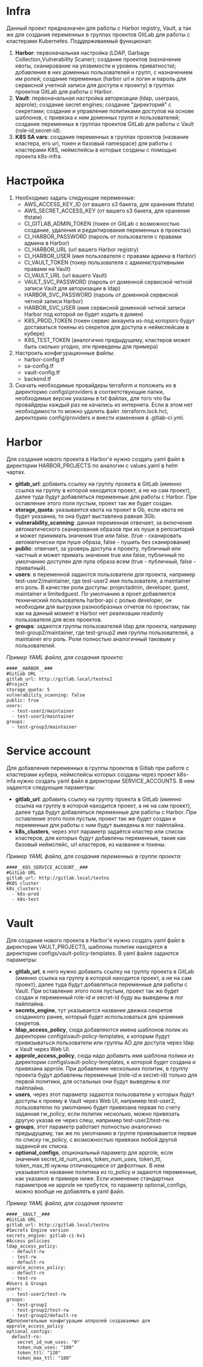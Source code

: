 # Infra
Данный проект предназначен для работы с Harbor registry, Vault, а так же для создания переменных в группах проектов GitLab для работы с кластерами Kubernetes.
Поддерживаемый функционал:
1. **Harbor**: первоначальная настройка (LDAP, Garbage Collection,Vulnerability Scaner); cоздание проектов (назначение квоты, сканирование на уязвимости и уровень приватности); добавления в них доменных пользователей и групп, с назначением им ролей; создание переменных (harbor url и логин и пароль для сервисной учетной записи для доступа к проекту) в группах проектов GitLab для работы с Harbor.
2. **Vault**: первоначальная настройка авторизации (ldap, userpass, approle); создание secret engines; создание "директорий" с секретами; создание и управление политиками доступов на основе шаблонов, с привязка к ним доменных групп и пользователей; создание переменных в группах проектов GitLab для работы с Vault (role-id,secret-id).
3. **K8S SA vars**: создание переменных в группах проектов (название кластера, его url, токен и базовый namespace) для работы с кластерами K8S, неймспейсы в которых созданы с помощью проекта k8s-infra.

# Настройка
1. Необходимо задать следующие переменные:
    - AWS_ACCESS_KEY_ID (от вашего s3 бакета, для хранения tfstate)
    - AWS_SECRET_ACCESS_KEY (от вашего s3 бакета, для хранения tfstate)
    - CI_GITLAB_ADMIN_TOKEN (токен от GitLab с возможностью создание, удаления и редактирования переменных в проектах)
    - CI_HARBOR_PASSWORD (пароль от пользователя с правами админа в Harbor)
    - CI_HARBOR_URL (url вашего Harbor registry)
    - CI_HARBOR_USER (имя пользователя с правами админа в Harbor)
    - CI_VAULT_TOKEN (токер пользователя с административными правами на Vault)
    - CI_VAULT_URL (url вашего Vault)
    - VAULT_SVC_PASSWORD (пароль от доменной сервисной четной записи Vault для авторизации в ldap)
    - HARBOR_SVC_PASSWORD (пароль от доменной сервисной четной записи Harbor)
    - HARBOR_SVC_USER (имя сервисной доменной четной записи Harbor под которой он будет ходить в домен)
    - K8S_PROD_TOKEN (токен сервис аккаунта из-под которого будут доставаться токены из секретов для доступа к неймспейсам в кубере)
    - K8S_TEST_TOKEN (аналогично предыдущему, кластеров может быть сколько угодно, эти приведены для примера)
2. Настроить конфигурационные файлы:
    - harbor-config.tf
    - sa-config.tf
    - vault-config.tf
    - backend.tf
3. Скачать необходимые провайдеры terraform и положить их в директорию configs\providers в соответствующие папки, необходимые версии указаны в txt файлах, для того что бы провайдеры каждый раз не качались из интернета. Если в этом нет необходимости то можно удалить файл .terraform.lock.hcl, директорию config/providers и внести изменения в .gitlab-ci.yml.

# Harbor
Для создания нового проекта в Harbor'e нужно создать yaml файл в директории HARBOR_PROJECTS по аналогии с values.yaml в helm чартах.
-  **gitlab_url**: добавить ссылку на группу проекта в GitLab (именно ссылка на группу в которой находится проект, а не на сам проект), далее туда будут добавляться переменные для работы с Harbor. При оставление этого поля пустым, проект так же будет создан.
-  **storage_quota**: указывается квота на проект в Gb, если квота не будет указанна, то она будет выставлена равная 3Gb.
-  **vulnerability_scanning**: данная переменная отвечает, за включение автоматического сканирования образов при их пуше в репозиторий и может принимать значения true или false. (true - сканировать автоматически при пуше образа, false - пушить без сканирования)
-  **public**: отвечает, за уроверь доступа к проекту, публичный или частный и может примать значения true или false, публичный по умолчанию доступен для пула образа всем (true - публичный, false - приватный).
-  **users**: в переменной задаются пользователи для проекта, например test-user2/maintainer, где test-user2 имя пользователя, а maintainer его роль. В качестве роли доступы: projectadmin, developer, guest, maintainer и limitedguest. По умолчанию в проет добавляется технический пользователь harbor-api с ролью developer, он необходим для выгрузки разнообразных отчетов по проектам, так как на данный момент в Harbor нет реализации readonly пользователя для всех проектов.
-  **groups**: задаются группы пользователей ldap для проекта, например test-group2/maintainer, где test-group2 имя группы пользователей, а maintainer его роль. Роли полностью аналогичный таковым у пользователей.

_Пример YAML файла, для создания проекта:_
```
####__HARBOR__###
#GitLab URL
gitlab_url: http://gitlab.local/testns2
#Project
storage_quota: 5
vulnerability_scanning: false
public: true
users: 
  - test-user2/maintainer
  - test-user3/maintainer
groups: 
  - test-group3/maintainer
```

# Service account
Для добавления переменных в группы проектов в Gitlab при работе с кластерами кубера, неймспейсы которых созданы через проект k8s-infa нужно создать yaml файл в директории SERVICE_ACCOUNTS. В нем задаются следующие параметры:
-  **gitlab_url**: добавить ссылку на группу проекта в GitLab (именно ссылка на группу в которой находится проект, а не на сам проект), далее туда будут добавляться переменные для работы с Harbor. При оставление этого поля пустым, проект так же будет создан и переменные для работы с ним будут выведены в лог пайплайна.
-  **k8s_clusters**, через этот параметр задаётся кластер или список кластеров, для которых будут добавлены переменные, такие как базовый неймспейс, url кластеров, из название и токены.

_Пример YAML файла, для создания переменных в группе проекта:_
```
####__K8S_SERVICE_ACCOUNT__###
#GitLab URL
gitlab_url: http://gitlab.local/testns
#K8S cluster
k8s_clusters: 
  - k8s-prod
  - k8s-test
```

# Vault
Для создания нового проекта в Harbor'e нужно создать yaml файл в директории VAULT_PROJECTS, шаблоны политик находятся в директории configs/vault-policy-templates. В yaml файле задаются параметры:
-  **gitlab_url**, в него нужно добавить ссылку на группу проекта в GitLab (именно ссылка на группу в которой находится проект, а не на сам проект), далее туда будут добавляться переменные для работы с Vault. При оставление этого поля пустым, проект так же будет создан и переменный role-id и secret-id буду вы выведены в лог пайплайна.
-  **secrets_engine**, тут указывается название движка секретов созданного ранее, который будет использоваться для хранения секретов.
-  **ldap_access_policy**, сюда добавляются имена шаблонов полик из директории configs\vault-policy-templates, к которым будут привязываться пользователи или группы AD для доступа через ldap к Vault через Web UI.
-  **approle_access_policy**, сюда надо добавить имя шаблона полики из директории configs\vault-policy-templates, к которой будет создана и привязана approle. При добавление нескольких политик, в группу проекта будут добавлены переменные (role-id и secret-id) только для первой политики, для остальных они будут выведены в лог пайплайна.
-  **users**, через этот параметр задаются пользователи у которых будут доступы к проему в Vault через Web UI, например test-user2, пользователю по умолчанию будет привязана первая по счету заданная rw_policy, если политик несколько, можно привязать другую указав ее через слеш, например test-user2/test-rw.
-  **groups**, этот параметр работает полностью аналогично предыдущему, так же по умолчанию в группе привязывается первая по списку rw_policy, с возможностью привязки любой другой заданной их списка.
-  **optional_configs**, опциональный параметр для approle, если значения secret_id_num_uses, token_num_uses, token_ttl, token_max_ttl нужны отличающиеся от дефолтных. В нем указывается название политика из ro_policy и задаются переменные, как указанно в примере ниже. Если изменение стандартных параметров не approle не требутся, то параметр optional_configs, можно вообще не добавлять в yaml файл.

_Пример YAML файла, для создания проекта:_
```
####__VAULT__###
#GitLab URL
gitlab_url: http://gitlab.local/testns
#Secrets Engine version
secrets_engine: gitlab-ci-kv1
#Access policies 
ldap_access_policy: 
  - default-rw
  - test-rw
  - default-ro
approle_access_policy: 
  - default-ro
  - test-ro
#Users & Groups
users: 
  - test-user2/test-rw
groups: 
  - test-group1
  - test-group2/test-rw
  - test-group2/default-ro
#Дополнительные конфигурации аппролей создаваемых для approle_access_policy
optional_configs:
  default-ro:
    secret_id_num_uses: "0"
    token_num_uses: "100"
    token_ttl: "120" 
    token_max_ttl: "180"
```